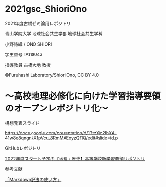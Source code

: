 # 2021gsc_ShioriOno
2021年度古橋ゼミ論用レポジトリ

青山学院大学 地球社会共生学部 地球社会共生学科

小野詩織 / ONO SHIORI

学生番号 1A119043

指導教員 古橋大地 教授

©︎Furuhashi Laboratory/Shiori Ono, CC BY 4.0

# 〜高校地理必修化に向けた学習指導要領のオープンレポジトリ化〜

構想発表スライド

https://docs.google.com/presentation/d/13tzXjc2IhXA-41w8e8qngnkX1pVcu_8RmMAEoyzQf1Q/edit#slide=id.p

GitHubレポジトリ

[2022年度スタート予定の【地理・歴史】高等学校新学習要領リポジトリ](https://github.com/furuhashilab/courseofstudy4highschool2022japan)

参考文献

[「Markdown記法の使い方」](https://www.asobou.co.jp/blog/bussiness/markdown)
